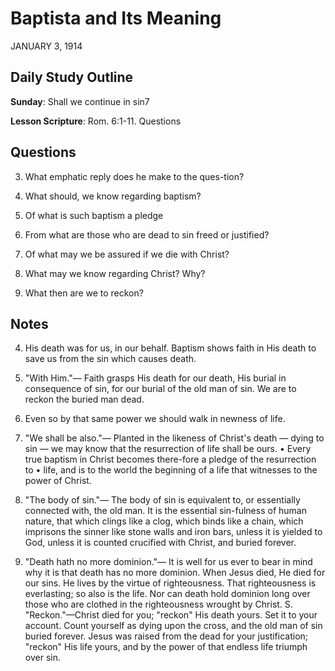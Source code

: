 # Baptista and Its Meaning
JANUARY 3, 1914

## Daily Study Outline

**Sunday**: Shall we continue in sin7

**Lesson Scripture**: Rom. 6:1-11. Questions

## Questions

3. What emphatic reply does he make to the ques-tion? 

4. What should, we know regarding baptism? 

7. Of what is such baptism a pledge 

11. From what are those who are dead to sin freed or justified? 

12. Of what may we be assured if we die with Christ? 

13. What may we know regarding Christ? Why? 

16. What then are we to reckon? 

## Notes

4. His death was for us, in our behalf. Baptism shows faith in His death to save us from the sin which causes death.

3. "With Him."— Faith grasps His death for our death, His burial in consequence of sin, for our burial of the old man of sin. We are to reckon the buried man dead.

4. Even so by that same power we should walk in newness of life.

5. "We shall be also."— Planted in the likeness of Christ's death — dying to sin — we may know that the resurrection of life shall be ours. • Every true baptism in Christ becomes there-fore a pledge of the resurrection to • life, and is to the world the beginning of a life that witnesses to the power of Christ.

6. "The body of sin."— The body of sin is equivalent to, or essentially connected with, the old man. It is the essential sin-fulness of human nature, that which clings like a clog, which binds like a chain, which imprisons the sinner like stone walls and iron bars, unless it is yielded to God, unless it is counted crucified with Christ, and buried forever.

7. "Death hath no more dominion."— It is well for us ever to bear in mind why it is that death has no more dominion. When Jesus died, He died for our sins. He lives by the virtue of righteousness. That righteousness is everlasting; so also is the life. Nor can death hold dominion long over those who are clothed in the righteousness wrought by Christ. S. "Reckon."—Christ died for you; "reckon" His death yours. Set it to your account. Count yourself as dying upon the cross, and the old man of sin buried forever. Jesus was raised from the dead for your justification; "reckon" His life yours, and by the power of that endless life triumph over sin.
